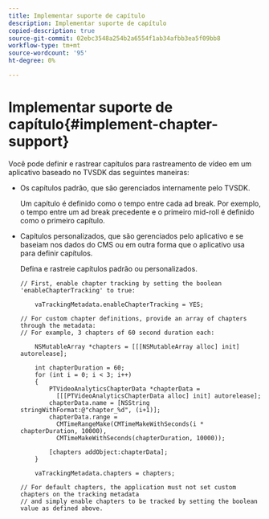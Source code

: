 ```yaml
---
title: Implementar suporte de capítulo
description: Implementar suporte de capítulo
copied-description: true
source-git-commit: 02ebc3548a254b2a6554f1ab34afbb3ea5f09bb8
workflow-type: tm+mt
source-wordcount: '95'
ht-degree: 0%

---
```


# Implementar suporte de capítulo{#implement-chapter-support}

Você pode definir e rastrear capítulos para rastreamento de vídeo em um aplicativo baseado no TVSDK das seguintes maneiras:

* Os capítulos padrão, que são gerenciados internamente pelo TVSDK.

  Um capítulo é definido como o tempo entre cada ad break. Por exemplo, o tempo entre um ad break precedente e o primeiro mid-roll é definido como o primeiro capítulo.
* Capítulos personalizados, que são gerenciados pelo aplicativo e se baseiam nos dados do CMS ou em outra forma que o aplicativo usa para definir capítulos.

  Defina e rastreie capítulos padrão ou personalizados.

  ```
  // First, enable chapter tracking by setting the boolean 'enableChapterTracking' to true: 
  
      vaTrackingMetadata.enableChapterTracking = YES; 
  
  // For custom chapter definitions, provide an array of chapters through the metadata:  
  // For example, 3 chapters of 60 second duration each: 
  
      NSMutableArray *chapters = [[[NSMutableArray alloc] init] autorelease]; 
  
      int chapterDuration = 60; 
      for (int i = 0; i < 3; i++) 
      { 
          PTVideoAnalyticsChapterData *chapterData =  
            [[[PTVideoAnalyticsChapterData alloc] init] autorelease]; 
          chapterData.name = [NSString stringWithFormat:@"chapter_%d", (i+1)]; 
          chapterData.range =  
            CMTimeRangeMake(CMTimeMakeWithSeconds(i * chapterDuration, 10000),  
            CMTimeMakeWithSeconds(chapterDuration, 10000)); 
  
          [chapters addObject:chapterData]; 
      } 
  
      vaTrackingMetadata.chapters = chapters; 
  
  // For default chapters, the application must not set custom chapters on the tracking metadata  
  // and simply enable chapters to be tracked by setting the boolean value as defined above.
  ```
